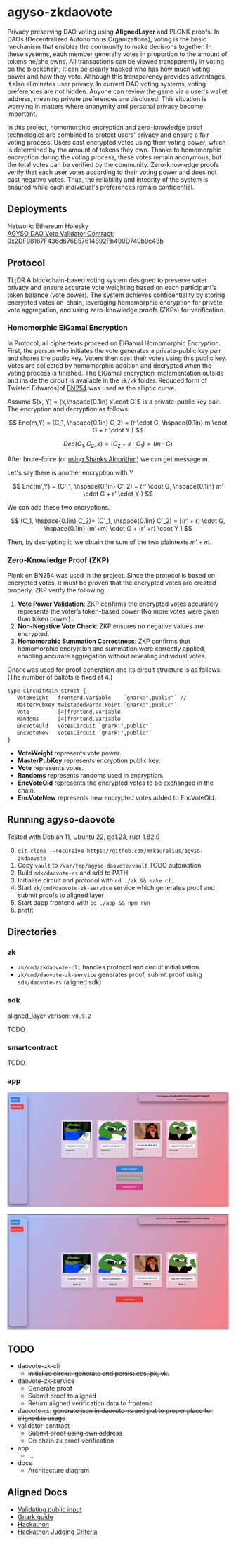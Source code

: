 # agyso-zkdaovote

Privacy preserving DAO voting using **AlignedLayer** and PLONK proofs. In DAOs (Decentralized Autonomous Organizations), voting is the basic mechanism that enables the community to make decisions together. In these systems, each member generally votes in proportion to the amount of tokens he/she owns. All transactions can be viewed transparently in voting on the blockchain; It can be clearly tracked who has how much voting power and how they vote. Although this transparency provides advantages, it also eliminates user privacy. In current DAO voting systems, voting preferences are not hidden. Anyone can review the game via a user's wallet address, meaning private preferences are disclosed. This situation is worrying in matters where anonymity and personal privacy become important.


In this project, homomorphic encryption and zero-knowledge proof technologies are combined to protect users' privacy and ensure a fair voting process. Users cast encrypted votes using their voting power, which is determined by the amount of tokens they own. Thanks to homomorphic encryption during the voting process, these votes remain anonymous, but the total votes can be verified by the community. Zero-knowledge proofs verify that each user votes according to their voting power and does not cast negative votes. Thus, the reliability and integrity of the system is ensured while each individual's preferences remain confidential.

## Deployments

Network: Ethereum Holesky  
[AGYSO DAO Vote Validator Contract: 0x2DF98167F436d676B57614892Fb490D749b9c43b](https://holesky.etherscan.io/address/0x2df98167f436d676b57614892fb490d749b9c43b)

## Protocol

TL;DR A blockchain-based voting system designed to preserve voter privacy and ensure accurate vote weighting based on each participant’s token balance (vote power). The system achieves confidentiality by storing encrypted votes on-chain, leveraging homomorphic encryption for private vote aggregation, and using zero-knowledge proofs (ZKPs) for verification. 

### Homomorphic ElGamal Encryption
In Protocol, all ciphertexts proceed on ElGamal Homomorphic Encryption. First, the person who initiates the vote generates a private-public key pair and shares the public key. Voters then cast their votes using this public key. Votes are collected by homomorphic addition and decrypted when the voting process is finished. 
The ElGamal encryption implementation outside and inside the circuit is available in the  `zk/zk` folder. Reduced form of Twisted Edwards]of [BN254](https://iden3-docs.readthedocs.io/en/latest/_downloads/33717d75ab84e11313cc0d8a090b636f/Baby-Jubjub.pdf) was used as the elliptic curve.

Assume $(x, Y) = (x,\hspace{0.1in} x\cdot G)$ is a private-public key pair. The encryption and decryption as follows:

$$ Enc(m,Y) = (C_1, \hspace{0.1in} C_2) = (r \cdot  G, \hspace{0.1in} m \cdot G + r \cdot Y ) $$

$$ Dec(C_1,C_2, x ) = (C_2 - x \cdot C_1) = (m \cdot G)$$

After brute-force (or [using Shanks Algorithm](https://www.mat.uniroma2.it/~geatti/HCMC2023/Lecture4.pdf)) we can get message m. 

Let's say there is another encryption with $Y$

$$ Enc(m',Y) = (C'_1, \hspace{0.1in} C'_2) = (r' \cdot  G, \hspace{0.1in} m' \cdot G + r' \cdot Y ) $$

We can add these two encryptions.

$$ (C_1, \hspace{0.1in} C_2)+ (C'_1, \hspace{0.1in} C'_2) = [(r' + r) \cdot  G, \hspace{0.1in} (m'+m) \cdot G + (r' +r) \cdot Y ] $$


Then, by decrypting it, we obtain the sum of the two plaintexts $m' + m$.


### Zero-Knowledge Proof (ZKP)

Plonk on BN254 was used in the project. Since the protocol is based on encrypted votes, it must be proven that the encrypted votes are created properly. ZKP verify the following:

1. **Vote Power Validation**: ZKP confirms the encrypted votes accurately represents the voter’s token-based power (No more votes were given than token power) .
2. **Non-Negative Vote Check**: ZKP ensures no negative values are encrypted.
3. **Homomorphic Summation Correctness**: ZKP confirms that homomorphic encryption and summation were correctly applied, enabling accurate aggregation without revealing individual votes.

Gnark was used for proof generation and its circuit structure is as follows. (The number of ballots is fixed at 4.)

 ```
type CircuitMain struct {
	VoteWeight   frontend.Variable    `gnark:",public"` //
	MasterPubKey twistededwards.Point `gnark:",public"`
	Vote         [4]frontend.Variable
	Randoms      [4]frontend.Variable
	EncVoteOld   VotesCircuit `gnark:",public"`
	EncVoteNew   VotesCircuit `gnark:",public"`
}
 ```

* **VoteWeight** represents vote power.
* **MasterPubKey** represents encryption public key.
* **Vote** 
represents votes.
* **Randoms** represents randoms used in encryption.
* **EncVoteOld**  represents the encrypted votes to be exchanged in the chain.
* **EncVoteNew**  represents new encrypted votes added to EncVoteOld.

## Running agyso-daovote

Tested with Debian 11, Ubuntu 22, go1.23, rust 1.82.0

0. `git clone --recursive https://github.com/mrkaurelius/agyso-zkdaovote`
1. Copy `vault` to `/var/tmp/agyso-daovote/vault` TODO automation
2. Build `sdk/daovote-rs` and add to PATH
3. Initialise circuit and protocol with `cd ./zk && make cli`
4. Start `zk/cmd/daovote-zk-service` service which generates proof and submit proofs to aligned layer
5. Start dapp frontend with `cd ./app && npm run`
6. profit 

## Directories

### zk

- `zk/cmd/zkdaovote-cli` handles protocol and circuit initialisation.
- `zk/cmd/daovote-zk-service` generates proof, submit proof using `sdk/daovote-rs` (aligned sdk)

### sdk

aligned_layer verison: `v0.9.2`

TODO

### smartcontract

TODO

### app

![](./docs/vote.png)

![](./docs/reveal.png)

## TODO 

- daovote-zk-cli
    - ~~initialise circiut. generate and persist ccs, pk, vk.~~
- daovote-zk-service
    - Generate proof
    - Submit proof to aligned
    - Return aligned verification data to frontend
- daovote-rs: 
    ~~generate json in daovote-rs and put to proper place for aligned.ts usage~~
- validator-contract
    - ~~Submit proof using own address~~
    - ~~On chain zk proof verification~~
- app
    - ...
- docs
    - Architecture diagram

## Aligned Docs

- [Validating public input](https://github.com/yetanotherco/aligned_layer/tree/testnet/examples/validating-public-input)
- [Gnark guide](https://github.com/yetanotherco/aligned_layer/blob/testnet/docs/3_guides/3.2_generate_gnark_proof.md)
- [Hackathon](https://mirror.xyz/0x7794D1c55568270A81D8Bf39e1bcE96BEaC10901/_ia8GvSKS6bxU7YV8otdlIomtqWgSLef-lVl887O86U)
- [Hackathon Judging Criteria](https://mirror.xyz/0x7794D1c55568270A81D8Bf39e1bcE96BEaC10901/JnG4agqhW0oiskZJgcFdi9SLKvqkTBrbXkuk1nT6lxk)
